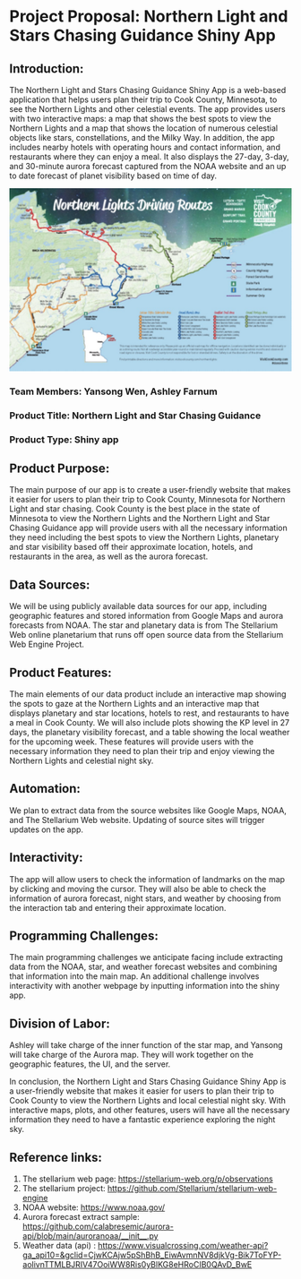 # Project Proposal: Northern Light and Stars Chasing Guidance Shiny App

## **Introduction:**

The Northern Light and Stars Chasing Guidance Shiny App is a web-based application that helps users plan their trip to Cook County, Minnesota, to see the Northern Lights and other celestial events. The app provides users with two interactive maps: a map that shows the best spots to view the Northern Lights and a map that shows the location of numerous celestial objects like stars, constellations, and the Milky Way. In addition, the app includes nearby hotels with operating hours and contact information, and restaurants where they can enjoy a meal. It also displays the 27-day, 3-day, and 30-minute aurora forecast captured from the NOAA website and an up to date forecast of planet visibility based on time of day. 

[![Sample picture from visitcookcounty.com](WechatIMG506.jpeg)](https://www.visitcookcounty.com/outdoors/northern-lights/)

### **Team Members:** Yansong Wen, Ashley Farnum

### **Product Title:** Northern Light and Star Chasing Guidance

### **Product Type:** Shiny app

## **Product Purpose:**

The main purpose of our app is to create a user-friendly website that makes it easier for users to plan their trip to Cook County, Minnesota for Northern Light and star chasing. Cook County is the best place in the state of Minnesota to view the Northern Lights and the Northern Light and Star Chasing Guidance app will provide users with all the necessary information they need including the best spots to view the Northern Lights, planetary and star visibility based off their approximate location, hotels, and restaurants in the area, as well as the aurora forecast.

## **Data Sources:**

We will be using publicly available data sources for our app, including geographic features and stored information from Google Maps and aurora forecasts from NOAA. The star and planetary data is from The Stellarium Web online planetarium that runs off open source data from the Stellarium Web Engine Project. 

## **Product Features:**

The main elements of our data product include an interactive map showing the spots to gaze at the Northern Lights and an interactive map that displays planetary and star locations, hotels to rest, and restaurants to have a meal in Cook County. We will also include plots showing the KP level in 27 days, the planetary visibility forecast, and a table showing the local weather for the upcoming week. These features will provide users with the necessary information they need to plan their trip and enjoy viewing the Northern Lights and celestial night sky.

## **Automation:**

We plan to extract data from the source websites like Google Maps, NOAA, and The Stellarium Web website. Updating of source sites will trigger updates on the app.

## **Interactivity:**

The app will allow users to check the information of landmarks on the map by clicking and moving the cursor. They will also be able to check the information of aurora forecast, night stars, and weather by choosing from the interaction tab and entering their approximate location.

## **Programming Challenges:**

The main programming challenges we anticipate facing include extracting data from the NOAA, star, and weather forecast websites and combining that information into the main map. An additional challenge involves interactivity with another webpage by inputting information into the shiny app.

## **Division of Labor:**

Ashley will take charge of the inner function of the star map, and Yansong will take charge of the Aurora map. They will work together on the geographic features, the UI, and the server.

In conclusion, the Northern Light and Stars Chasing Guidance Shiny App is a user-friendly website that makes it easier for users to plan their trip to Cook County to view the Northern Lights and local celestial night sky. With interactive maps, plots, and other features, users will have all the necessary information they need to have a fantastic experience exploring the night sky.

## **Reference links:**

1.  The stellarium web page: <https://stellarium-web.org/p/observations>
2.  The stellarium project: <https://github.com/Stellarium/stellarium-web-engine>
3.  NOAA website: <https://www.noaa.gov/>
4.  Aurora forecast extract sample: <https://github.com/calabresemic/aurora-api/blob/main/auroranoaa/__init__.py>
5.  Weather data (api) : <https://www.visualcrossing.com/weather-api?ga_api10=&gclid=CjwKCAjw5pShBhB_EiwAvmnNV8djkVg-Bik7ToFYP-aolivnTTMLBJRIV47OoiWW8Ris0yBlKG8eHRoCIB0QAvD_BwE>
